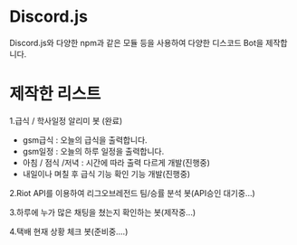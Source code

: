 # Discord.js
Discord.js와 다양한 npm과 같은 모듈 등을 사용하여 다양한 디스코드 Bot을 제작합니다.

# 제작한 리스트
1.급식 / 학사일정 알리미 봇 (완료)
- gsm급식 : 오늘의 급식을 출력합니다.
- gsm일정 : 오늘의 하루 일정을 출력합니다.
- 아침 / 점식 /저녁 : 시간에 따라 출력 다르게 개발(진행중)
- 내일이나 며칠 후 급식 기능 확인 기능 개발(진행중)

2.Riot API를 이용하여 리그오브레전드 팀/승률 분석 봇(API승인 대기중...)

3.하루에 누가 많은 채팅을 쳤는지 확인하는 봇(제작중...)

4.택배 현재 상황 체크 봇(준비중....)

